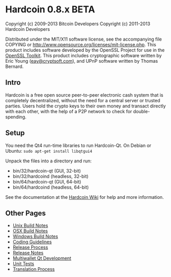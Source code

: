 Hardcoin 0.8.x BETA
====================

Copyright (c) 2009-2013 Bitcoin Developers
Copyright (c) 2011-2013 Hardcoin Developers

Distributed under the MIT/X11 software license, see the accompanying
file COPYING or http://www.opensource.org/licenses/mit-license.php.
This product includes software developed by the OpenSSL Project for use in the [OpenSSL Toolkit](http://www.openssl.org/). This product includes
cryptographic software written by Eric Young ([eay@cryptsoft.com](mailto:eay@cryptsoft.com)), and UPnP software written by Thomas Bernard.


Intro
---------------------
Hardcoin is a free open source peer-to-peer electronic cash system that is
completely decentralized, without the need for a central server or trusted
parties.  Users hold the crypto keys to their own money and transact directly
with each other, with the help of a P2P network to check for double-spending.


Setup
---------------------
You need the Qt4 run-time libraries to run Hardcoin-Qt. On Debian or Ubuntu:
	`sudo apt-get install libqtgui4`

Unpack the files into a directory and run:

- bin/32/hardcoin-qt (GUI, 32-bit)
- bin/32/hardcoind (headless, 32-bit)
- bin/64/hardcoin-qt (GUI, 64-bit)
- bin/64/hardcoind (headless, 64-bit)

See the documentation at the [Hardcoin Wiki](http://hardcoin.info)
for help and more information.


Other Pages
---------------------
- [Unix Build Notes](build-unix.md)
- [OSX Build Notes](build-osx.md)
- [Windows Build Notes](build-msw.md)
- [Coding Guidelines](coding.md)
- [Release Process](release-process.md)
- [Release Notes](release-notes.md)
- [Multiwallet Qt Development](multiwallet-qt.md)
- [Unit Tests](unit-tests.md)
- [Translation Process](translation_process.md)
